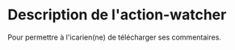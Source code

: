 Description de l'action-watcher
===============================

  Pour permettre à l'icarien(ne) de télécharger ses commentaires.
  
